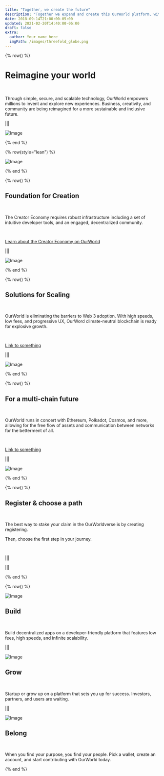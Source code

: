 ```yaml
---
title: "Together, we create the future"
description: "Together we expand and create this OurWorld platform, with the purpose to give a better digital life to billions of people. OurWorld can provide the alternative to the current too centralized, unsustainable and abused internet. Let's go back to what the internet was supposed to be." # quotation marks to allow colons where used
date: 2018-09-14T21:00:00-05:00
updated: 2021-02-20T14:40:00-06:00
draft: false
extra:
  author: Your name here
  imgPath: /images/threefold_globe.png
---
```


{% row() %}

# Reimagine your world

<br/>

Through simple, secure, and scalable technology,
OurWorld empowers millions to invent and explore
new experiences. Business, creativity, and
community are being reimagined for a more
sustainable and inclusive future.

|||

![Image](/images/ourworld_mycellium.png#large)

{% end %}

{% row(style="lean") %}

![Image](/images/threefold_img2.png)

{% end %}

{% row() %}

## Foundation for Creation

<br>

The Creator Economy requires robust infrastructure
including a set of intuitive developer tools, and an
engaged, decentralized community.

<br>

[Learn about the Creator Economy on OurWorld]("/")

|||

![Image](/images/threefold_globe.png#large)

{% end %}

{% row() %}

## Solutions for Scaling

<br>

OurWorld is eliminating the barriers to Web 3
adoption. With high speeds, low fees, and
progressive UX, OurWord climate-neutral
blockchain is ready for explosive growth.

<br>

[Link to something]("/")

|||

![Image](/images/landing_img2.jpg#large)

{% end %}

{% row() %}

## For a multi-chain future

<br>

OurWorld runs in concert with Ethereum, Polkadot, Cosmos, and more, allowing for the free flow of assets and communication between networks for the betterment of all.

<br>

[Link to something]("/")

|||

![Image](/images/threefold_technology_home.jpg)

{% end %}

{% row() %}

## Register & choose a path

<br>

The best way to stake your claim in the
OurWorldverse is by creating registering.

Then, choose the first step in your journey.

<br>

|||

|||

{% end %}

{% row() %}

![Image](/images/landing_img4.png#small)

## Build

<br>

Build decentralized apps on a developer-friendly
platform that features low fees, high speeds, and
infinite scalability.

|||

![Image](/images/landing_img5.png#small)

## Grow

<br>

Startup or grow up on a platform that sets you
up for success. Investors, partners, and users
are waiting.

|||

![Image](/images/landing_img6.png#small)

## Belong

<br>

When you find your purpose, you find your people.
Pick a wallet, create an account, and start
contributing with OurWorld today.

{% end %}
